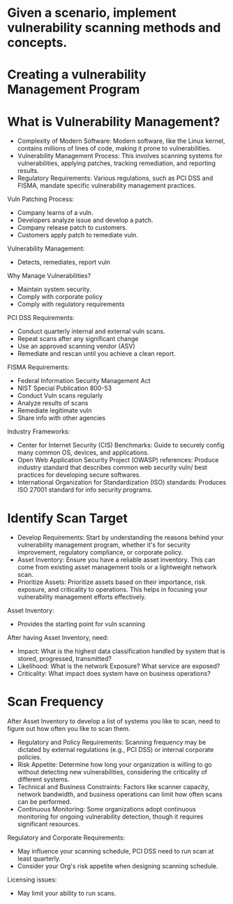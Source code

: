 # Given a scenario, implement vulnerability scanning methods and concepts. 

# Creating a vulnerability Management Program

# What is Vulnerability Management?

- Complexity of Modern Software: Modern software, like the Linux kernel, contains millions of lines of code, making it prone to vulnerabilities.
- Vulnerability Management Process: This involves scanning systems for vulnerabilities, applying patches, tracking remediation, and reporting results.
- Regulatory Requirements: Various regulations, such as PCI DSS and FISMA, mandate specific vulnerability management practices.

Vuln Patching Process:
- Company learns of a vuln.
- Developers analyze issue and develop a patch.
- Company release patch to customers.
- Customers apply patch to remediate vuln.

Vulnerability Management:
- Detects, remediates, report vuln

Why Manage Vulnerabilities?
- Maintain system security.
- Comply with corporate policy
- Comply with regulatory requirements

PCI DSS Requirements:
- Conduct quarterly internal and external vuln scans.
- Repeat scans after any significant change
- Use an approved scanning vendor (ASV)
- Remediate and rescan until you achieve a clean report.

FISMA Requirements:
-  Federal Information Security Management Act
-  NIST Special Publication 800-53
-  Conduct Vuln scans regularly
-  Analyze results of scans
-  Remediate legitimate vuln
-  Share info with other agencies

Industry Frameworks:
- Center for Internet Security (CIS) Benchmarks: Guide to securely config many common OS, devices, and applications.
- Open Web Application Security Project (OWASP) references: Produce industry standard that describes common web security vuln/ best practices for developing secure softwares.
- International Organization for Standardization (ISO) standards: Produces ISO 27001 standard for info security programs.

#

# Identify Scan Target

- Develop Requirements: Start by understanding the reasons behind your vulnerability management program, whether it's for security improvement, regulatory compliance, or corporate policy.
- Asset Inventory: Ensure you have a reliable asset inventory. This can come from existing asset management tools or a lightweight network scan.
- Prioritize Assets: Prioritize assets based on their importance, risk exposure, and criticality to operations. This helps in focusing your vulnerability management efforts effectively.

 Asset Inventory:
 - Provides the starting point for vuln scanning

After having Asset Inventory, need:
- Impact: What is the highest data classification handled by system that is stored, progressed, transmitted?
- Likelihood: What is the network Exposure? What service are exposed?
- Criticality: What impact does system  have on business operations?

#

# Scan Frequency

After Asset Inventory to develop a list of systems you like to scan, need to figure out how often you like to scan them.

- Regulatory and Policy Requirements: Scanning frequency may be dictated by external regulations (e.g., PCI DSS) or internal corporate policies.
- Risk Appetite: Determine how long your organization is willing to go without detecting new vulnerabilities, considering the criticality of different systems.
- Technical and Business Constraints: Factors like scanner capacity, network bandwidth, and business operations can limit how often scans can be performed.
- Continuous Monitoring: Some organizations adopt continuous monitoring for ongoing vulnerability detection, though it requires significant resources.

Regulatory and Corporate Requirements:
- May influence your scanning schedule, PCI DSS need to run scan at least quarterly.
- Consider your Org's risk appetite when designing scanning schedule.

Licensing issues:
- May limit your ability to run scans.
